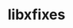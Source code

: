 ---
title: "libxfixes"
layout: cache
categories: [package, develop]
meta: {"compilers": ["gcc@=11.4.0", "oneapi@=2024.2.1"], "num_specs": 16, "num_specs_by_stack": {"e4s": 8, "e4s-oneapi": 4, "hep": 4, "root": 16}, "oss": ["ubuntu22.04"], "platforms": ["linux"], "stacks": ["e4s", "e4s-oneapi", "hep", "root"], "targets": ["x86_64_v3"], "versions": ["5.0.3"]}
spec_details: [{"compiler": "gcc@=11.4.0", "hash": "46rzxbodjlzzwluo57cjhpe33tecwrz5", "os": "ubuntu22.04", "platform": "linux", "size": "-", "stacks": ["e4s", "root"], "target": "x86_64_v3", "variants": ["build_system=autotools"], "versions": ["5.0.3"]}, {"compiler": "gcc@=11.4.0", "hash": "bc52fyv6xuouz2wd6vmxjkgvgmw4yqif", "os": "ubuntu22.04", "platform": "linux", "size": "-", "stacks": ["e4s", "root"], "target": "x86_64_v3", "variants": ["build_system=autotools"], "versions": ["5.0.3"]}, {"compiler": "gcc@=11.4.0", "hash": "dbvc2y43jvbq7bxrfxnwgntconorzgb2", "os": "ubuntu22.04", "platform": "linux", "size": "-", "stacks": ["hep", "root"], "target": "x86_64_v3", "variants": ["build_system=autotools"], "versions": ["5.0.3"]}, {"compiler": "oneapi@=2024.2.1", "hash": "dztdjx5krmhqkpzkxbo3a6qpt4qyaknv", "os": "ubuntu22.04", "platform": "linux", "size": "-", "stacks": ["e4s-oneapi", "root"], "target": "x86_64_v3", "variants": ["build_system=autotools"], "versions": ["5.0.3"]}, {"compiler": "oneapi@=2024.2.1", "hash": "gn3vmafd23qae5mum5v7u3ga5qwek6pr", "os": "ubuntu22.04", "platform": "linux", "size": "-", "stacks": ["e4s-oneapi", "root"], "target": "x86_64_v3", "variants": ["build_system=autotools"], "versions": ["5.0.3"]}, {"compiler": "gcc@=11.4.0", "hash": "ick3br66sxktol2xbtzmilbbjvwtpp3j", "os": "ubuntu22.04", "platform": "linux", "size": "-", "stacks": ["e4s", "root"], "target": "x86_64_v3", "variants": ["build_system=autotools"], "versions": ["5.0.3"]}, {"compiler": "oneapi@=2024.2.1", "hash": "kn7ob2kboil3pxotlicdpzf2x4xtp2v7", "os": "ubuntu22.04", "platform": "linux", "size": "-", "stacks": ["e4s-oneapi", "root"], "target": "x86_64_v3", "variants": ["build_system=autotools"], "versions": ["5.0.3"]}, {"compiler": "gcc@=11.4.0", "hash": "ljwz6ii7ihxemhnlochy5greu3emvy6f", "os": "ubuntu22.04", "platform": "linux", "size": "-", "stacks": ["e4s", "root"], "target": "x86_64_v3", "variants": ["build_system=autotools"], "versions": ["5.0.3"]}, {"compiler": "gcc@=11.4.0", "hash": "m2rplgpadt4vvy5rfocpzty6potzbjt5", "os": "ubuntu22.04", "platform": "linux", "size": "-", "stacks": ["hep", "root"], "target": "x86_64_v3", "variants": ["build_system=autotools"], "versions": ["5.0.3"]}, {"compiler": "gcc@=11.4.0", "hash": "m5igbxjvvrusa2csx76m2lynkapxw4r7", "os": "ubuntu22.04", "platform": "linux", "size": "-", "stacks": ["hep", "root"], "target": "x86_64_v3", "variants": ["build_system=autotools"], "versions": ["5.0.3"]}, {"compiler": "gcc@=11.4.0", "hash": "mfvm7hjlnycww6cbwvhptt5a6wdincdr", "os": "ubuntu22.04", "platform": "linux", "size": "-", "stacks": ["hep", "root"], "target": "x86_64_v3", "variants": ["build_system=autotools"], "versions": ["5.0.3"]}, {"compiler": "gcc@=11.4.0", "hash": "pxvac65o4rqo25yohkwajqiqx4zmvwyy", "os": "ubuntu22.04", "platform": "linux", "size": "-", "stacks": ["e4s", "root"], "target": "x86_64_v3", "variants": ["build_system=autotools"], "versions": ["5.0.3"]}, {"compiler": "gcc@=11.4.0", "hash": "qjrkpqzufqzbuzk5zsl22ptzdjewmaqr", "os": "ubuntu22.04", "platform": "linux", "size": "-", "stacks": ["e4s", "root"], "target": "x86_64_v3", "variants": ["build_system=autotools"], "versions": ["5.0.3"]}, {"compiler": "gcc@=11.4.0", "hash": "qxlxrwxdzwfsxfy44x7ombf2rtdng6us", "os": "ubuntu22.04", "platform": "linux", "size": "-", "stacks": ["e4s", "root"], "target": "x86_64_v3", "variants": ["build_system=autotools"], "versions": ["5.0.3"]}, {"compiler": "gcc@=11.4.0", "hash": "rsqx3uz3oei7zmdoyg7cojziuklipyub", "os": "ubuntu22.04", "platform": "linux", "size": "-", "stacks": ["e4s", "root"], "target": "x86_64_v3", "variants": ["build_system=autotools"], "versions": ["5.0.3"]}, {"compiler": "oneapi@=2024.2.1", "hash": "zvs677ywpyxkanzftyfz6phh6krwncoa", "os": "ubuntu22.04", "platform": "linux", "size": "-", "stacks": ["e4s-oneapi", "root"], "target": "x86_64_v3", "variants": ["build_system=autotools"], "versions": ["5.0.3"]}]
---
